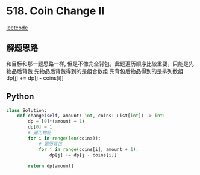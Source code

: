 # 518. Coin Change II
[leetcode](https://leetcode.com/problems/coin-change-ii/description/)

## 解题思路
和目标和那一题思路一样, 但是不像完全背包，此题遍历顺序比较重要，只能是先物品后背包
先物品后背包得到的是组合数组
先背包后物品得到的是排列数组
dp[j] += dp[j - coins[i]]

## Python
```python
class Solution:
    def change(self, amount: int, coins: List[int]) -> int:
        dp = [0]*(amount + 1)
        dp[0] = 1
        # 遍历物品
        for i in range(len(coins)):
            # 遍历背包
            for j in range(coins[i], amount + 1):
                dp[j] += dp[j - coins[i]]
        
        return dp[amount]
```